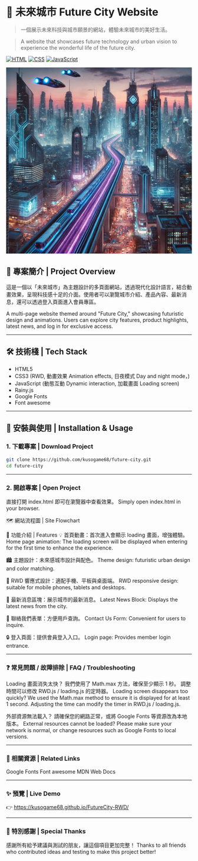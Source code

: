 # 🌆 未來城市 Future City Website

> 一個展示未來科技與城市願景的網站，體驗未來城市的美好生活。

> A website that showcases future technology and urban vision to experience the wonderful life of the future city.

[![HTML](https://img.shields.io/badge/HTML-5-orange.svg)]()
[![CSS](https://img.shields.io/badge/CSS-3-blue.svg)]()
[![JavaScript](https://img.shields.io/badge/JavaScript-ES6-yellow.svg)]()

![封面圖](./image/future_city2.jpg)

## 📖 專案簡介 | Project Overview

這是一個以「未來城市」為主題設計的多頁面網站，透過現代化設計語言，結合動畫效果，呈現科技感十足的介面。使用者可以瀏覽城市介紹、產品內容、最新消息，還可以透過登入頁面進入會員專區。

A multi-page website themed around "Future City," showcasing futuristic design and animations. Users can explore city features, product highlights, latest news, and log in for exclusive access.

---

## 🛠️ 技術棧 | Tech Stack

- HTML5
- CSS3 
    (RWD, 
    動畫效果 Animation effects, 
    日夜模式 Day and night mode，)
- JavaScript 
    (動態互動 Dynamic interaction, 
    加載畫面 Loading screen)
- Rainy.js
- Google Fonts
- Font awesome

---

## 🚀 安裝與使用 | Installation & Usage

### 1. 下載專案 | Download Project

```bash
git clone https://github.com/kusogame68/future-city.git
cd future-city
```

---

### 2. 開啟專案 | Open Project

直接打開 index.html 即可在瀏覽器中查看效果。
Simply open index.html in your browser.

🗺️ 網站流程圖 | Site Flowchart

🧩 功能介紹 | Features
💡 首頁動畫：首次進入會顯示 loading 畫面，增強體驗。
Home page animation: The loading screen will be displayed when entering for the first time to enhance the experience.

🏙️ 主題設計：未來感城市設計與配色。
Theme design: futuristic urban design and color matching.

📱 RWD 響應式設計：適配手機、平板與桌面端。
RWD responsive design: suitable for mobile phones, tablets and desktops.

📰 最新消息區塊：展示城市的最新消息。
Latest News Block: Displays the latest news from the city.

📩 聯絡我們表單：方便用戶查詢。
Contact Us Form: Convenient for users to inquire.

🔒 登入頁面：提供會員登入入口。
Login page: Provides member login entrance.

---

### ❓ 常見問題 / 故障排除 | FAQ / Troubleshooting

Loading 畫面消失太快？
我們使用了 Math.max 方法，確保至少顯示 1 秒。
調整時間可以修改 RWD.js / loading.js 的定時器。
Loading screen disappears too quickly?
We used the Math.max method to ensure it is displayed for at least 1 second.
Adjusting the time can modify the timer in RWD.js / loading.js.


外部資源無法載入？
請確保您的網路正常，或將 Google Fonts 等資源改為本地版本。
External resources cannot be loaded?
Please make sure your network is normal, or change resources such as Google Fonts to local versions.

---

### 🔗 相關資源 | Related Links
Google Fonts
Font awesome
MDN Web Docs

---

### ✨ 預覽 | Live Demo
👉 https://kusogame68.github.io/FutureCity-RWD/

---

### 🙌 特別感謝 | Special Thanks
感謝所有給予建議與測試的朋友，讓這個項目更加完整！
Thanks to all friends who contributed ideas and testing to make this project better!

